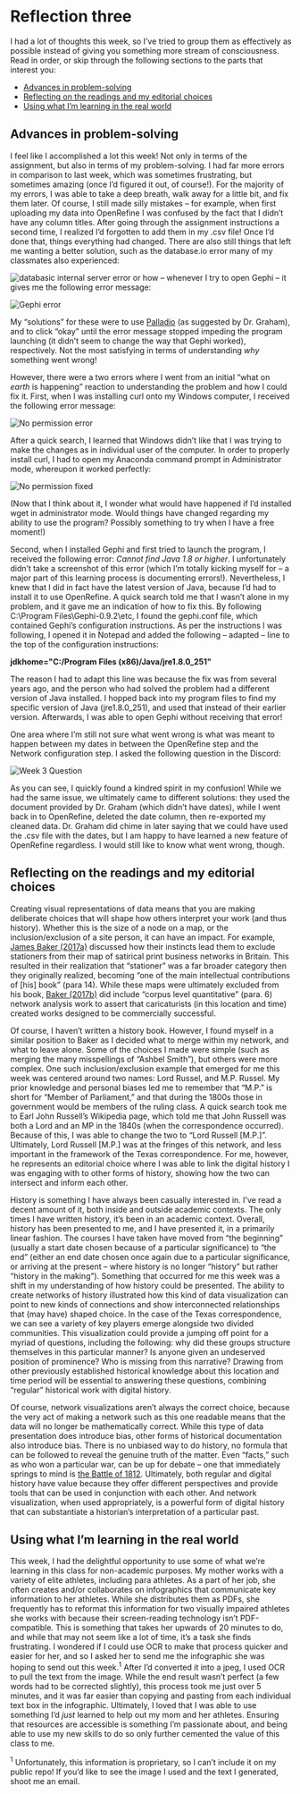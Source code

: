 # Reflection three
I had a lot of thoughts this week, so I’ve tried to group them as effectively as possible instead of giving you something more stream of consciousness. Read in order, or skip through the following sections to the parts that interest you:
* [Advances in problem-solving](#Advances-in-problem-solving)
* [Reflecting on the readings and my editorial choices](#Reflecting-on-the-readings-and-my-editorial-choices) 
* [Using what I’m learning in the real world](##Using-what-I’m-learning-in-the-real-world)

## Advances in problem-solving
I feel like I accomplished a lot this week! Not only in terms of the assignment, but also in terms of my problem-solving. I had far more errors in comparison to last week, which was sometimes frustrating, but sometimes amazing (once I’d figured it out, of course!). For the majority of my errors, I was able to take a deep breath, walk away for a little bit, and fix them later. Of course, I still made silly mistakes – for example, when first uploading my data into OpenRefine I was confused by the fact that I didn’t have any column titles. After going through the assignment instructions a second time, I realized I’d forgotten to add them in my .csv file! Once I’d done that, things everything had changed. There are also still things that left me wanting a better solution, such as the database.io error many of my classmates also experienced: 

![databasic internal server error](https://github.com/sidxi/week-3/blob/master/Week3%20databasic.io%20server%20error.PNG)
or how – whenever I try to open Gephi – it gives me the following error message:

![Gephi error](https://github.com/sidxi/week-3/blob/master/Week%203%20OpenGL%20ES%20Error%20-%20Can%E2%80%99t%20find%20the%20name%20of%20Intel%20ICD%20Open%20GL%20driver.PNG)

My “solutions” for these were to use [Palladio](http://hdlab.stanford.edu/palladio/) (as suggested by Dr. Graham), and to click “okay” until the error message stopped impeding the program launching (it didn’t seem to change the way that Gephi worked), respectively. Not the most satisfying in terms of understanding _why_ something went wrong!

However, there were a two errors where I went from an initial “what on _earth_ is happening” reaction to understanding the problem and how I could fix it. First, when I was installing curl onto my Windows computer, I received the following error message: 

![No permission error](https://github.com/sidxi/week-3/blob/master/Week3%20Error%20-%20The%20current%20user%20does%20not%20have%20write%20permissions%20to%20the%20target%20environment.PNG)

After a quick search, I learned that Windows didn’t like that I was trying to make the changes as in individual user of the computer. In order to properly install curl, I had to open my Anaconda command prompt in Administrator mode, whereupon it worked perfectly:

![No permission fixed](https://github.com/sidxi/week-3/blob/master/Week3%20No%20permission%20error%20fixed.PNG)

(Now that I think about it, I wonder what would have happened if I’d installed wget in administrator mode. Would things have changed regarding my ability to use the program? Possibly something to try when I have a free moment!)

Second, when I installed Gephi and first tried to launch the program, I received the following error: *Cannot find Java 1.8 or higher*. I unfortunately didn’t take a screenshot of this error (which I’m totally kicking myself for – a major part of this learning process is documenting errors!). Nevertheless, I knew that I did in fact have the latest version of Java, because I’d had to install it to use OpenRefine. A quick search told me that I wasn’t alone in my problem, and it gave me an indication of how to fix this. By following C:\Program Files\Gephi-0.9.2\etc, I found the gephi.conf file, which contained Gephi’s configuration instructions. As per the instructions I was following, I opened it in Notepad and added the following – adapted – line to the top of the configuration instructions: 

**jdkhome="C:/Program Files (x86)/Java/jre1.8.0_251"**

The reason I had to adapt this line was because the fix was from several years ago, and the person who had solved the problem had a different version of Java installed. I hopped back into my program files to find my specific version of Java (jre1.8.0_251), and used that instead of their earlier version. Afterwards, I was able to open Gephi without receiving that error!

One area where I’m still not sure what went wrong is what was meant to happen between my dates in between the OpenRefine step and the Network configuration step. I asked the following question in the Discord:

![Week 3 Question](https://github.com/sidxi/week-3/blob/master/Week3%20date%20issue.PNG)

As you can see, I quickly found a kindred spirit in my confusion! While we had the same issue, we ultimately came to different solutions: they used the document provided by Dr. Graham (which didn’t have dates), while I went back in to OpenRefine, deleted the date column, then re-exported my cleaned data. Dr. Graham did chime in later saying that we could have used the .csv file with the dates, but I am happy to have learned a new feature of OpenRefine regardless. I would still like to know what went wrong, though.

## Reflecting on the readings and my editorial choices
Creating visual representations of data means that you are making deliberate choices that will shape how others interpret your work (and thus history). Whether this is the size of a node on a map, or the inclusion/exclusion of a site person, it can have an impact. For example, [James Baker (2017a)](https://cradledincaricature.com/2017/05/24/the-soft-digital-history-that-underpins-my-book/) discussed how their instincts lead them to exclude stationers from their map of satirical print business networks in Britain. This resulted in their realization that “stationer” was a far broader category then they originally realized, becoming “one of the main intellectual contributions of [his] book” (para 14). While these maps were ultimately excluded from his book, [Baker (2017b)](https://cradledincaricature.com/2017/06/06/the-hard-digital-history-that-underpins-my-book/) did include “corpus level quantitative” (para. 6) network analysis work to assert that caricaturists (in this location and time) created works designed to be commercially successful. 

Of course, I haven’t written a history book. However, I found myself in a similar position to Baker as I decided what to merge within my network, and what to leave alone. Some of the choices I made were simple (such as merging the many misspellings of “Ashbel Smith”), but others were more complex. One such inclusion/exclusion example that emerged for me this week was centered around two names: Lord Russel, and M.P. Russel. My prior knowledge and personal biases led me to remember that “M.P.” is short for “Member of Parliament,” and that during the 1800s those in government would be members of the ruling class. A quick search took me to Earl John Russell’s Wikipedia page, which told me that John Russell was both a Lord and an MP in the 1840s (when the correspondence occurred). Because of this, I was able to change the two to “Lord Russell [M.P.]”. Ultimately, Lord Russell [M.P.] was at the fringes of this network, and less important in the framework of the Texas correspondence. For me, however, he represents an editorial choice where I was able to link the digital history I was engaging with to other forms of history, showing how the two can intersect and inform each other. 

History is something I have always been casually interested in. I’ve read a decent amount of it, both inside and outside academic contexts. The only times I have written history, it’s been in an academic context. Overall, history has been presented to me, and I have presented it, in a primarily linear fashion. The courses I have taken have moved from “the beginning” (usually a start date chosen because of a particular significance) to “the end” (either an end date chosen once again due to a particular significance, or arriving at the present – where history is no longer “history” but rather “history in the making”). Something that occurred for me this week was a shift in my understanding of how history could be presented. The ability to create networks of history illustrated how this kind of data visualization can point to new kinds of connections and show interconnected relationships that (may have) shaped choice. In the case of the Texas correspondence, we can see a variety of key players emerge alongside two divided communities. This visualization could provide a jumping off point for a myriad of questions, including the following: why did these groups structure themselves in this particular manner? Is anyone given an undeserved position of prominence? Who is missing from this narrative? Drawing from other previously established historical knowledge about this location and time period will be essential to answering these questions, combining “regular” historical work with digital history.

Of course, network visualizations aren’t always the correct choice, because the very act of making a network such as this one readable means that the data will no longer be mathematically correct. While this type of data presentation does introduce bias, other forms of historical documentation also introduce bias. There is no unbiased way to do history, no formula that can be followed to reveal the genuine truth of the matter. Even “facts,” such as who won a particular war, can be up for debate – one that immediately springs to mind is [the Battle of 1812](https://nationalpost.com/war-of-1812/tallying-the-winners-and-losers-of-the-war-of-1812). Ultimately, both regular and digital history have value because they offer different perspectives and provide tools that can be used in conjunction with each other. And network visualization, when used appropriately, is a powerful form of digital history that can substantiate a historian’s interpretation of a particular past.

## Using what I’m learning in the real world
This week, I had the delightful opportunity to use some of what we’re learning in this class for non-academic purposes. My mother works with a variety of elite athletes, including para athletes. As a part of her job, she often creates and/or collaborates on infographics that communicate key information to her athletes. While she distributes them as PDFs, she frequently has to reformat this information for two visually impaired athletes she works with because their screen-reading technology isn’t PDF-compatible. This is something that takes her upwards of 20 minutes to do, and while that may not seem like a lot of time, it’s a task she finds frustrating. I wondered if I could use OCR to make that process quicker and easier for her, and so I asked her to send me the infographic she was hoping to send out this week.<sup>1</sup> After I’d converted it into a jpeg, I used OCR to pull the text from the image. While the end result wasn’t perfect (a few words had to be corrected slightly), this process took me just over 5 minutes, and it was far easier than copying and pasting from each individual text box in the infographic. Ultimately, I loved that I was able to use something I’d _just_ learned to help out my mom and her athletes. Ensuring that resources are accessible is something I’m passionate about, and being able to use my new skills to do so only further cemented the value of this class to me. 

<sup>1</sup> Unfortunately, this information is proprietary, so I can’t include it on my public repo! If you’d like to see the image I used and the text I generated, shoot me an email. 
